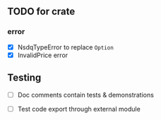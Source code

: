 
## TODO for crate

### error
- [x] NsdqTypeError to replace `Option`
- [x] InvalidPrice error

## Testing
- [ ] Doc comments contain tests & demonstrations
- [ ] Test code export through external module

